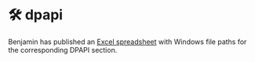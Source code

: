# 🛠️ dpapi

Benjamin has published an [Excel spreadsheet](https://onedrive.live.com/view.aspx?resid=A352EBC5934F0254!3104\&ithint=file%2cxlsx\&authkey=!ACGFg7R-U5xkTh4) with Windows file paths for the corresponding DPAPI section.
